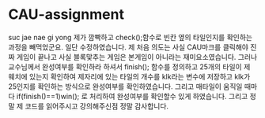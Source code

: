 # CAU-assignment
suc jae nae gi yong
제가 깜빡하고 check();함수로 빈칸 옆의 타일인지를 확인하는 과정을 빼먹었군요.
일단 수정하였습니다.
제 처음 의도는 사실 CAU마크를 클릭해야 진짜 게임이 끝나고 사실 블록맟추는 게임은 본게임이 아니라는 재미요소였습니다.
그러나 교수님께서 완성여부를 확인하라 하셔서 finish(); 함수를 정의하고 25개의 타일이 제 웨치에 있는지 확인하여 제자리에 있는 타일의 개수를 klk라는 변수에 저장하고 klk가 25인지를 확인하는 방식으로 완성여부를 확인하였습니다.
그리고 매타일이 움직일 때마다
if(finish()==1)win();
로 처리하여 완성여부를 확인할수 있게 하였습니다.
그리고 정말 제 코드를 읽어주시고 강의해주신점 정말 감사합니다.
